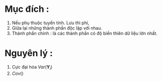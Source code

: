 <script type="text/javascript"  src="http://cdn.mathjax.org/mathjax/latest/MathJax.js?config=TeX-AMS-MML_HTMLorMML">  
</script>
# Mục đích :
1. Nếu phụ thuộc tuyến tính. Lưu thì phí,
2. Giữa lại những thành phần độc lập với nhau.
3. Thành phần chính : là các thành phần có độ biến thiên dữ liệu lớn nhất.
# Nguyên lý :
1. Cực đại hóa $Var(\mathbf{Y}_i)$
2. $Cov()$
<!--stackedit_data:
eyJoaXN0b3J5IjpbLTE0NTQzNDY4OCwtMTU1NDIwMTA5NF19
-->